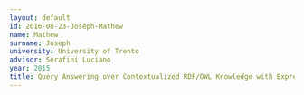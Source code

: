 ```yaml
---
layout: default 
id: 2016-08-23-Joseph-Mathew
name: Mathew
surname: Joseph
university: University of Trento
advisor: Serafini Luciano
year: 2015
title: Query Answering over Contextualized RDF/OWL Knowledge with Expressive Bridge Rules Decidable classes
---
```

